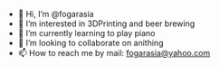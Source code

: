 - 👋 Hi, I’m @fogarasia
- 👀 I’m interested in 3DPrinting and beer brewing
- 🌱 I’m currently learning to play piano
- 💞️ I’m looking to collaborate on anithing
- 📫 How to reach me by mail: fogarasia@yahoo.com

<!---
fogarasia/fogarasia is a ✨ special ✨ repository because its `README.md` (this file) appears on your GitHub profile.
You can click the Preview link to take a look at your changes.
--->
